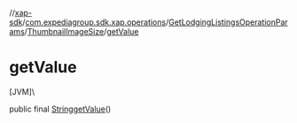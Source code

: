 //[xap-sdk](../../../../index.md)/[com.expediagroup.sdk.xap.operations](../../index.md)/[GetLodgingListingsOperationParams](../index.md)/[ThumbnailImageSize](index.md)/[getValue](get-value.md)

# getValue

[JVM]\

public final [String](https://docs.oracle.com/javase/8/docs/api/java/lang/String.html)[getValue](get-value.md)()
